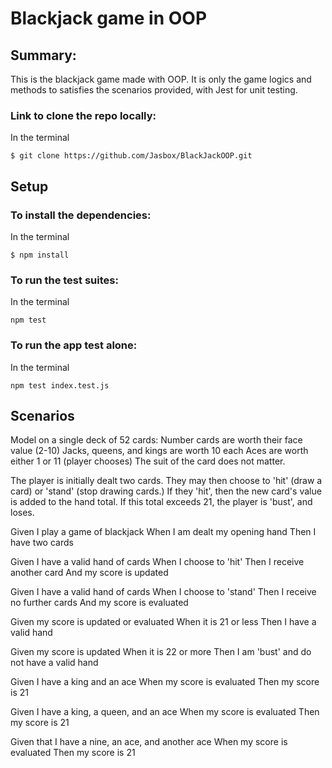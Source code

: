 # Blackjack game in OOP 





## Summary:

This is the blackjack game made with OOP. It is only the game logics and methods to satisfies the scenarios provided, with Jest for unit testing.


### Link to clone the repo locally:

In the terminal
```
$ git clone https://github.com/Jasbox/BlackJackOOP.git
```


## Setup

### To install the dependencies:

In the terminal
```
$ npm install
```


### To run the test suites:
In the terminal
```
npm test
```

### To run the app test alone:
In the terminal
```
npm test index.test.js
```

##  Scenarios

Model on a single deck of 52 cards:
Number cards are worth their face value (2-10) 
Jacks, queens, and kings are worth 10 each
Aces are worth either 1 or 11 (player chooses)
The suit of the card does not matter.

The player is initially dealt two cards. They may then choose to 'hit' (draw a card) or 'stand' (stop drawing cards.) If they 'hit', then the new card's value is added to the hand total. If this total exceeds 21, the player is 'bust', and loses. 

Given I play a game of blackjack
When I am dealt my opening hand
Then I have two cards

Given I have a valid hand of cards
When I choose to 'hit'
Then I receive another card
And my score is updated

Given I have a valid hand of cards
When I choose to 'stand'
Then I receive no further cards
And my score is evaluated

Given my score is updated or evaluated
When it is 21 or less
Then I have a valid hand

Given my score is updated
When it is 22 or more 
Then I am 'bust' and do not have a valid hand

Given I have a king and an ace
When my score is evaluated
Then my score is 21

Given I have a king, a queen, and an ace
When my score is evaluated
Then my score is 21

Given that I have a nine, an ace, and another ace
When my score is evaluated
Then my score is 21